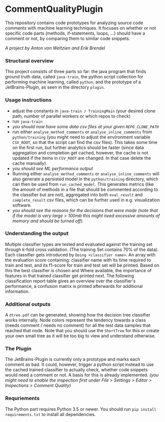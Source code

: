 # CommentQualityPlugin

This repository contains code prototypes for analyzing source code comments with machine learning techniques. It focuses on whether or not specific code parts (methods, if-statements, loops, ...) should have a comment or not, by comparing them to similar code snippets.

_A project by Anton von Weltzien and Erik Brendel_

### Structural overview

This project consists of three parts so far: the java program that finds ground truth data, called `java-train`, the python script collection for performing machine learning, called `python`, and the prototype of a JetBrains-Plugin, as seen in the directory `plugin`.

### Usage instructions

 - adjust the constants in `java-train / TrainingMain` (your desired clone path, number of parallel workers or which repos to check)
 - run `java-train`
 - _you should now have some data csv files at your given `REPO_CLONE_PATH`_
 - run either `analyse_method_comments` or `analyse_inline_comments` from `python/training` (you might need to adjust the environment variable `CSV_ROOT`, so that the script can find the csv files). This takes some time on the first run, but further analytics should be faster (since data aggregation and completion get cached, however, the cache is not updated if the items in `CSV_ROOT` are changed. In that case delete the cache manually). 
 - _you should see ML performance output_
 - Running either `analyse_method_comments` or `analyse_inline_comments` will also generate a persisted model in the `python/training` directory, which can then be used from `run_cached_model`. This generates metrics (like the amount of methods in a file that should be commented according to the classifier but are not), aggregated into both `eval_result` and `complete_result` csv files, which can be further used in e.g. visualization software.
 - _you should see the reasons for the decisions that were made (note that if the model is very large > 100mb this might need excessive amounts of memory and should be turned off)._

### Understanding the output

Multiple classifier types are tested and evaluated against the training set through k-fold cross validation. (The training Set contains 70% of the data). Each classifier gets introduced by `Doing <classifier name>`. An array with the evaluation score containing: classifier name with its time required to train and test, and its f1-score for train and test set will be printed. Based on this the best classifier is chosen and  Where available, the importance of features in that trained classifier get printed next. The following classification report table gives an overview over the classifier's performance, a confusion matrix is printed afterwards for additional information.

### Additional outputs

A `dtree.pdf` can be generated, showing how the decision tree classifier works internally. Node colors represent the tendency towards a class (needs comment / needs no comment) for all the test data samples that reached that node. Note that you should use the `ShortTree` for this or create your own small tree as it will be too big to view and understand otherwise. 


### The Plugin

The JetBrains-Plugin is currently only a prototype and marks each comment as bad. It could, however, trigger a python script instead to use the cached trained classifier to actually check, whether code snippets would need a comment or not. A basis for this is already implemented. _(you might need to enable the inspection first under File > Settings > Editor > Inspections > Comment Quality)_

### Requriements 
The Python part requires Python 3.5 or newer. You should run `pip install requirements.txt` to install all dependencies. 
